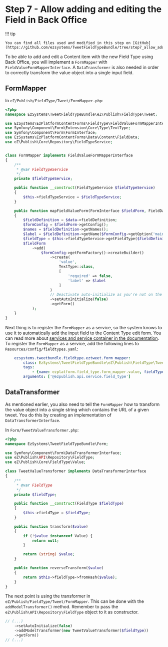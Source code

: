 # Step 7 - Allow adding and editing the Field in Back Office

!!! tip

    You can find all files used and modified in this step on [GitHub](https://github.com/ezsystems/TweetFieldTypeBundle/tree/step7_allow_adding_and_editing_v2).

To be able to add and edit a Content item with the new Field Type using Back Office,
you will implement a `FormMapper` with `FieldValueFormMapperInterface`.
A `DataTransformer` is also needed in order to correctly transform the value object into a single input field.

## FormMapper

In `eZ/Publish/FieldType/Tweet/FormMapper.php`:

``` php
<?php
namespace EzSystems\TweetFieldTypeBundle\eZ\Publish\FieldType\Tweet;

use EzSystems\EzPlatformContentForms\FieldType\FieldValueFormMapperInterface;
use Symfony\Component\Form\Extension\Core\Type\TextType;
use Symfony\Component\Form\FormInterface;
use EzSystems\EzPlatformContentForms\Data\Content\FieldData;
use eZ\Publish\Core\Repository\FieldTypeService;


class FormMapper implements FieldValueFormMapperInterface
{
    /**
     * @var FieldTypeService
     */
    private $fieldTypeService;

    public function __construct(FieldTypeService $fieldTypeService)
    {
        $this->fieldTypeService = $fieldTypeService;
    }

    public function mapFieldValueForm(FormInterface $fieldForm, FieldData $data)
    {
        $fieldDefinition = $data->fieldDefinition;
        $formConfig = $fieldForm->getConfig();
        $names = $fieldDefinition->getNames();
        $label = $fieldDefinition->getName($formConfig->getOption('mainLanguageCode')) ?: reset($names);
        $fieldType = $this->fieldTypeService->getFieldType($fieldDefinition->fieldTypeIdentifier);
        $fieldForm
            ->add(
                $formConfig->getFormFactory()->createBuilder()
                    ->create(
                        'value',
                        TextType::class,
                        [
                            'required' => false,
                            'label' => $label
                        ]
                    )
                    // Deactivate auto-initialize as you're not on the root form.
                    ->setAutoInitialize(false)
                    ->getForm()
            );
    }
}
```

Next thing is to register the `FormMapper` as a service, so the system knows to use it
to automatically add the input field to the Content Type edit form.
You can read more about [services and service container in the documentation](../../guide/service_container.md).
To register the `FormMapper` as a service, add the following lines to `Resources/config/fieldtypes.yaml`:

``` yml
    ezsystems.tweetbundle.fieldtype.eztweet.form_mapper:
        class: EzSystems\TweetFieldTypeBundle\eZ\Publish\FieldType\Tweet\FormMapper
        tags:
            - {name: ezplatform.field_type.form_mapper.value, fieldType: eztweet}
        arguments: ['@ezpublish.api.service.field_type']
```

## DataTransformer

As mentioned earlier, you also need to tell the `FormMapper` how to transform the value object
into a single string which contains the URL of a given tweet.
You do this by creating an implementation of `DataTransformerInterface`.

In `Form/TweetValueTransformer.php`:

``` php
<?php
namespace EzSystems\TweetFieldTypeBundle\Form;

use Symfony\Component\Form\DataTransformerInterface;
use eZ\Publish\API\Repository\FieldType;
use eZ\Publish\Core\FieldType\Value;

class TweetValueTransformer implements DataTransformerInterface
{
    /**
     * @var FieldType
     */
    private $fieldType;

    public function __construct(FieldType $fieldType)
    {
        $this->fieldType = $fieldType;
    }

    public function transform($value)
    {
        if (!$value instanceof Value) {
            return null;
        }

        return (string) $value;
    }

    public function reverseTransform($value)
    {
        return $this->fieldType->fromHash($value);
    }
}
```

The next point is using the transformer in `eZ/Publish/FieldType/Tweet/FormMapper`.
This can be done with the `addModelTransformer()` method.
Remember to pass the `eZ\Publish\API\Repository\FieldType` object to it as constructor.

``` php
// (...)
    ->setAutoInitialize(false)
    ->addModelTransformer(new TweetValueTransformer($fieldType))
    ->getForm()
// (...)
```
